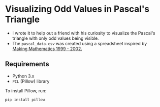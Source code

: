 # Visualizing Odd Values in Pascal's Triangle
- I wrote it to help out a friend with his curiosity to visualize the Pascal's triangle with only odd values being visible.
-  The `pascal_data.csv` was created using a spreadsheet inspired by [Making Mathematics 1999 - 2002.](https://www2.edc.org/makingmath/mathprojects/pascal/pascal_resources.asp)

## Requirements
- Python 3.x
- `PIL` (Pillow) library

To install Pillow, run:
```bash
pip install pillow
```